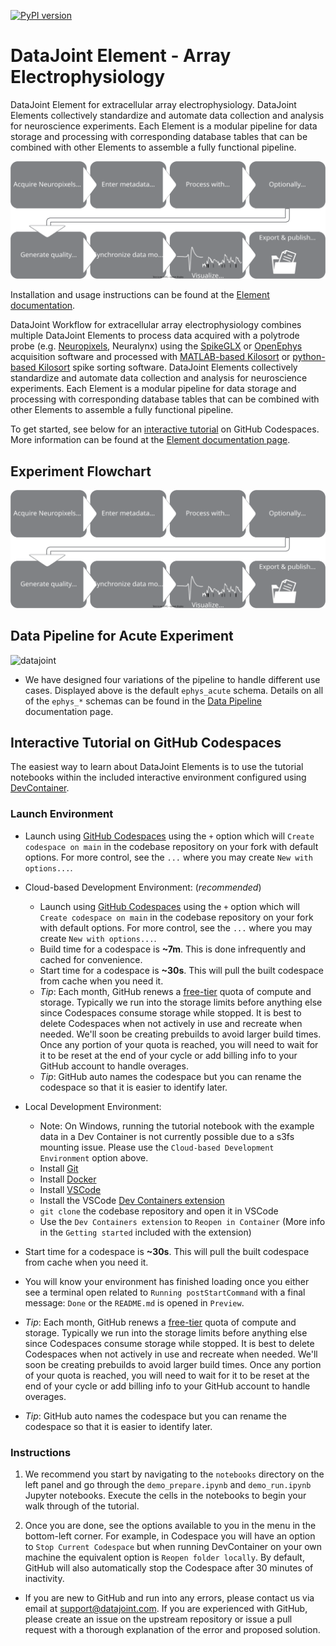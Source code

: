 [![PyPI version](https://badge.fury.io/py/element-array-ephys.svg)](http://badge.fury.io/py/element-array-ephys)

# DataJoint Element - Array Electrophysiology

DataJoint Element for extracellular array electrophysiology. DataJoint Elements
collectively standardize and automate data collection and analysis for neuroscience
experiments.  Each Element is a modular pipeline for data storage and processing with
corresponding database tables that can be combined with other Elements to assemble a
fully functional pipeline.

![diagram](https://raw.githubusercontent.com/datajoint/element-array-ephys/main/images/diagram_flowchart.svg)

Installation and usage instructions can be found at the
[Element documentation](https://datajoint.com/docs/elements/element-array-ephys).

DataJoint Workflow for extracellular array electrophysiology combines multiple DataJoint Elements to process data acquired with a polytrode probe
(e.g. [Neuropixels](https://www.neuropixels.org), Neuralynx) using the
[SpikeGLX](https://github.com/billkarsh/SpikeGLX) or
[OpenEphys](https://open-ephys.org/gui) acquisition software and processed with
[MATLAB-based Kilosort](https://github.com/MouseLand/Kilosort) or [python-based
Kilosort](https://github.com/MouseLand/pykilosort) spike sorting software. DataJoint Elements collectively standardize and automate data collection and analysis for neuroscience experiments. Each Element is a modular pipeline for data storage and processing with corresponding database tables that can be combined with other Elements to assemble a fully functional pipeline.

To get started, see below for an [interactive tutorial](#interactive-tutorial) on GitHub Codespaces.  More information can be found at the
[Element documentation page](https://datajoint.com/docs/elements/element-array-ephys).

## Experiment Flowchart

![flowchart](https://raw.githubusercontent.com/datajoint/element-array-ephys/main/images/diagram_flowchart.svg)

## Data Pipeline for Acute Experiment

![datajoint](https://raw.githubusercontent.com/datajoint/workflow-array-ephys/main/images/attached_array_ephys_element.svg)

+ We have designed four variations of the pipeline to handle different use cases. Displayed above is the default `ephys_acute` schema.  Details on all of the `ephys_*` schemas can be found in the [Data Pipeline](https://datajoint.com/docs/elements/element-array-ephys/latest/pipeline/) documentation page.

## Interactive Tutorial on GitHub Codespaces

The easiest way to learn about DataJoint Elements is to use the tutorial notebooks within the included interactive environment configured using [DevContainer](https://containers.dev/).

### Launch Environment

- Launch using [GitHub Codespaces](https://github.com/features/codespaces) using the `+` option which will `Create codespace on main` in the codebase repository on your fork with default options. For more control, see the `...` where you may create `New with options...`.

- Cloud-based Development Environment: (*recommended*)
  - Launch using [GitHub Codespaces](https://github.com/features/codespaces) using the `+` option which will `Create codespace on main` in the codebase repository on your fork with default options. For more control, see the `...` where you may create `New with options...`.
  - Build time for a codespace is **~7m**. This is done infrequently and cached for convenience.
  - Start time for a codespace is **~30s**. This will pull the built codespace from cache when you need it.
  - *Tip*: Each month, GitHub renews a [free-tier](https://docs.github.com/en/billing/managing-billing-for-github-codespaces/about-billing-for-github-codespaces#monthly-included-storage-and-core-hours-for-personal-accounts) quota of compute and storage. Typically we run into the storage limits before anything else since Codespaces consume storage while stopped. It is best to delete Codespaces when not actively in use and recreate when needed. We'll soon be creating prebuilds to avoid larger build times. Once any portion of your quota is reached, you will need to wait for it to be reset at the end of your cycle or add billing info to your GitHub account to handle overages.
  - *Tip*: GitHub auto names the codespace but you can rename the codespace so that it is easier to identify later.
- Local Development Environment:
  - Note: On Windows, running the tutorial notebook with the example data in a Dev Container is not currently possible due to a s3fs mounting issue.  Please use the `Cloud-based Development Environment` option above.
  - Install [Git](https://git-scm.com/book/en/v2/Getting-Started-Installing-Git)
  - Install [Docker](https://docs.docker.com/get-docker/)
  - Install [VSCode](https://code.visualstudio.com/)
  - Install the VSCode [Dev Containers extension](https://marketplace.visualstudio.com/items?itemName=ms-vscode-remote.remote-containers)
  - `git clone` the codebase repository and open it in VSCode
  - Use the `Dev Containers extension` to `Reopen in Container` (More info in the `Getting started` included with the extension)

- Start time for a codespace is **~30s**. This will pull the built codespace from cache when you need it.

- You will know your environment has finished loading once you either see a terminal open related to `Running postStartCommand` with a final message: `Done` or the `README.md` is opened in `Preview`.

- *Tip*: Each month, GitHub renews a [free-tier](https://docs.github.com/en/billing/managing-billing-for-github-codespaces/about-billing-for-github-codespaces#monthly-included-storage-and-core-hours-for-personal-accounts) quota of compute and storage. Typically we run into the storage limits before anything else since Codespaces consume storage while stopped. It is best to delete Codespaces when not actively in use and recreate when needed. We'll soon be creating prebuilds to avoid larger build times. Once any portion of your quota is reached, you will need to wait for it to be reset at the end of your cycle or add billing info to your GitHub account to handle overages.

- *Tip*: GitHub auto names the codespace but you can rename the codespace so that it is easier to identify later.

### Instructions

1. We recommend you start by navigating to the `notebooks` directory on the left panel and go through the `demo_prepare.ipynb` and `demo_run.ipynb` Jupyter notebooks. Execute the cells in the notebooks to begin your walk through of the tutorial.

1. Once you are done, see the options available to you in the menu in the bottom-left corner. For example, in Codespace you will have an option to `Stop Current Codespace` but when running DevContainer on your own machine the equivalent option is `Reopen folder locally`. By default, GitHub will also automatically stop the Codespace after 30 minutes of inactivity.

+ If you are new to GitHub and run into any errors, please contact us via email at support@datajoint.com. If you are experienced with GitHub, please create an issue on the upstream repository or issue a pull request with a thorough explanation of the error and proposed solution.
